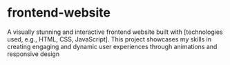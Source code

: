 # frontend-website
 A visually stunning and interactive frontend website built with [technologies used, e.g., HTML, CSS, JavaScript]. This project showcases my skills in creating engaging and dynamic user experiences through animations and responsive design
